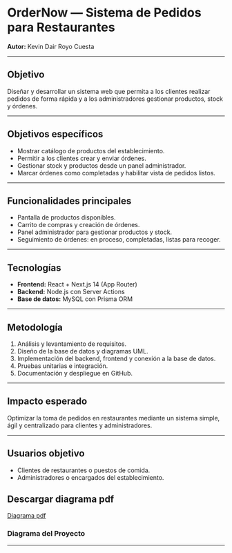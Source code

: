 # OrderNow — Sistema de Pedidos para Restaurantes
**Autor:** Kevin Dair Royo Cuesta  

---

## Objetivo  
Diseñar y desarrollar un sistema web que permita a los clientes realizar pedidos de forma rápida y a los administradores gestionar productos, stock y órdenes.  

---

## Objetivos específicos  
- Mostrar catálogo de productos del establecimiento.  
- Permitir a los clientes crear y enviar órdenes.  
- Gestionar stock y productos desde un panel administrador.  
- Marcar órdenes como completadas y habilitar vista de pedidos listos.  

---

## Funcionalidades principales  
- Pantalla de productos disponibles.  
- Carrito de compras y creación de órdenes.  
- Panel administrador para gestionar productos y stock.  
- Seguimiento de órdenes: en proceso, completadas, listas para recoger.  

---

## Tecnologías  
- **Frontend:** React + Next.js 14 (App Router)  
- **Backend:** Node.js con Server Actions  
- **Base de datos:** MySQL con Prisma ORM  

---

## Metodología  
1. Análisis y levantamiento de requisitos.  
2. Diseño de la base de datos y diagramas UML.  
3. Implementación del backend, frontend y conexión a la base de datos.  
4. Pruebas unitarias e integración.  
5. Documentación y despliegue en GitHub.  

---

## Impacto esperado  
Optimizar la toma de pedidos en restaurantes mediante un sistema simple, ágil y centralizado para clientes y administradores.  

---

## Usuarios objetivo  
- Clientes de restaurantes o puestos de comida.  
- Administradores o encargados del establecimiento.

## Descargar diagrama pdf
[Diagrama pdf](Ordernow.pdf)

### Diagrama del Proyecto
---
[](sistema.jpg)
